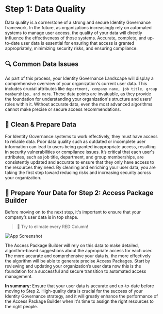 # Step 1: Data Quality

Data quality is a cornerstone of a strong and secure Identity
Governance framework. In the future, as organizations increasingly
rely on automated systems to manage user access, the quality of your
data will directly influence the effectiveness of those systems.
Accurate, complete, and up-to-date user data is essential for
ensuring that access is granted appropriately, minimizing security
risks, and ensuring compliance.

## 🔍 Common Data Issues

As part of this process, your Identity Governance Landscape will
display a comprehensive overview of your organization's current user
data. This includes crucial attributes like `department, company
name, job title, group memberships, and more`. These data points are
invaluable, as they provide the foundation for understanding your
organization's structure and users' roles within it. Without
accurate data, even the most advanced algorithms cannot make precise
or secure access recommendations.

## 🧹 Clean & Prepare Data

For Identity Governance systems to work effectively, they must have
access to reliable data. Poor data quality such as outdated or
incomplete user information can lead to users being granted
inappropriate access, resulting in security vulnerabilities or
compliance issues. It’s critical that each user's attributes, such
as job title, department, and group memberships, are consistently
updated and accurate to ensure that they only have access to the
resources they need. By cleaning and enriching your user data, you
are taking the first step toward reducing risks and increasing
security across your organization.

## 📝 Prepare Your Data for Step 2: Access Package Builder

Before moving on to the next step, it's important to ensure that
your company’s user data is in top shape.


> 📸 Try to elimate every RED Column!

![App Screenshot](http://localhost:3000/docs/images/userattributelist-bad.png)

The Access Package Builder will rely on this data to make detailed,
algorithm-based suggestions about the appropriate access for each
user. The more accurate and comprehensive your data is, the more
effectively the algorithm will be able to generate precise Access
Packages. Start by reviewing and updating your organization’s user
data now this is the foundation for a successful and secure
transition to automated access management.

**In summary:** Ensure that your user data is accurate
and up-to-date before moving to Step 2. High-quality data is crucial
for the success of your Identity Governance strategy, and it will
greatly enhance the performance of the Access Package Builder when
it's time to assign the right resources to the right people.

